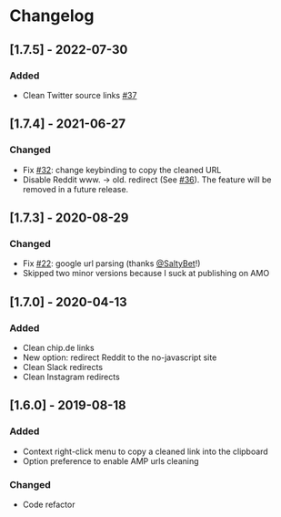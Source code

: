 # Changelog

## [1.7.5] - 2022-07-30

### Added

- Clean Twitter source links [#37](https://github.com/apiraino/link_cleaner/issues/37)

## [1.7.4] - 2021-06-27

### Changed

- Fix [#32](https://github.com/apiraino/link_cleaner/issues/32): change keybinding to copy the cleaned URL
- Disable Reddit www. -> old. redirect (See [#36](https://github.com/apiraino/link_cleaner/pulls/36)). The feature will be removed in a future release.

## [1.7.3] - 2020-08-29

### Changed

- Fix [#22](https://github.com/apiraino/link_cleaner/issues/22): google url parsing (thanks [@SaltyBet](https://github.com/SaltyBet)!)
- Skipped two minor versions because I suck at publishing on AMO

## [1.7.0] - 2020-04-13

### Added

- Clean chip.de links
- New option: redirect Reddit to the no-javascript site
- Clean Slack redirects
- Clean Instagram redirects

## [1.6.0] - 2019-08-18

### Added

- Context right-click menu to copy a cleaned link into the clipboard
- Option preference to enable AMP urls cleaning

### Changed

- Code refactor

